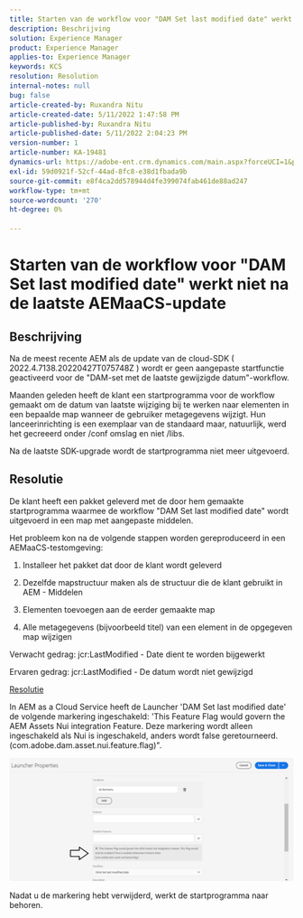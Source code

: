 ```yaml
---
title: Starten van de workflow voor "DAM Set last modified date" werkt niet na de laatste AEMaaCS-update
description: Beschrijving
solution: Experience Manager
product: Experience Manager
applies-to: Experience Manager
keywords: KCS
resolution: Resolution
internal-notes: null
bug: false
article-created-by: Ruxandra Nitu
article-created-date: 5/11/2022 1:47:58 PM
article-published-by: Ruxandra Nitu
article-published-date: 5/11/2022 2:04:23 PM
version-number: 1
article-number: KA-19481
dynamics-url: https://adobe-ent.crm.dynamics.com/main.aspx?forceUCI=1&pagetype=entityrecord&etn=knowledgearticle&id=b0baf6f2-30d1-ec11-a7b5-00224809ccc2
exl-id: 59d0921f-52cf-44ad-8fc8-e38d1fbada9b
source-git-commit: e8f4ca2dd578944d4fe399074fab461de88ad247
workflow-type: tm+mt
source-wordcount: '270'
ht-degree: 0%

---
```


# Starten van de workflow voor &quot;DAM Set last modified date&quot; werkt niet na de laatste AEMaaCS-update

## Beschrijving


Na de meest recente AEM als de update van de cloud-SDK ( 2022.4.7138.20220427T075748Z ) wordt er geen aangepaste startfunctie geactiveerd voor de &quot;DAM-set met de laatste gewijzigde datum&quot;-workflow.

Maanden geleden heeft de klant een startprogramma voor de workflow gemaakt om de datum van laatste wijziging bij te werken naar elementen in een bepaalde map wanneer de gebruiker metagegevens wijzigt.
Hun lanceerinrichting is een exemplaar van de standaard maar, natuurlijk, werd het gecreeerd onder /conf omslag en niet /libs.

Na de laatste SDK-upgrade wordt de startprogramma niet meer uitgevoerd.


## Resolutie


De klant heeft een pakket geleverd met de door hem gemaakte startprogramma waarmee de workflow &quot;DAM Set last modified date&quot; wordt uitgevoerd in een map met aangepaste middelen.

Het probleem kon na de volgende stappen worden gereproduceerd in een AEMaaCS-testomgeving:

1. Installeer het pakket dat door de klant wordt geleverd

2. Dezelfde mapstructuur maken als de structuur die de klant gebruikt in AEM - Middelen

3. Elementen toevoegen aan de eerder gemaakte map

4. Alle metagegevens (bijvoorbeeld titel) van een element in de opgegeven map wijzigen

Verwacht gedrag: jcr:LastModified - Date dient te worden bijgewerkt

Ervaren gedrag: jcr:LastModified - De datum wordt niet gewijzigd



<u>Resolutie</u>

In AEM as a Cloud Service heeft de Launcher &#39;DAM Set last modified date&#39; de volgende markering ingeschakeld: &#39;This Feature Flag would govern the AEM Assets Nui integration Feature. Deze markering wordt alleen ingeschakeld als Nui is ingeschakeld, anders wordt false geretourneerd. (com.adobe.dam.asset.nui.feature.flag)&quot;.

![](assets/f0aaf60a-33d1-ec11-a7b5-00224809ccc2.png)

Nadat u de markering hebt verwijderd, werkt de startprogramma naar behoren.
